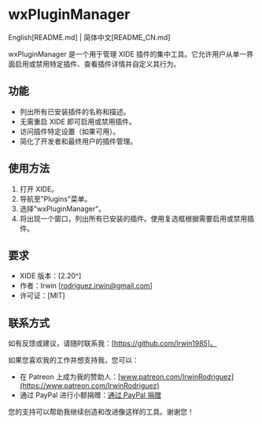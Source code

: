# wxPluginManager

English[README.md] | 简体中文[README_CN.md]

wxPluginManager 是一个用于管理 XIDE 插件的集中工具。它允许用户从单一界面启用或禁用特定插件、查看插件详情并自定义其行为。

## 功能

- 列出所有已安装插件的名称和描述。
- 无需重启 XIDE 即可启用或禁用插件。
- 访问插件特定设置（如果可用）。
- 简化了开发者和最终用户的插件管理。

## 使用方法

1. 打开 XIDE。
2. 导航至"Plugins"菜单。
3. 选择"wxPluginManager"。
4. 将出现一个窗口，列出所有已安装的插件。使用复选框根据需要启用或禁用插件。

## 要求

- XIDE 版本：[2.20^]
- 作者：Irwin [rodriguez.irwin@gmail.com]
- 许可证：[MIT]

## 联系方式

如有反馈或建议，请随时联系我：[https://github.com/Irwin1985]。

如果您喜欢我的工作并想支持我，您可以：

- 在 Patreon 上成为我的赞助人：[www.patreon.com/IrwinRodriguez](https://www.patreon.com/IrwinRodriguez)
- 通过 PayPal 进行小额捐赠：[通过 PayPal 捐赠](https://www.paypal.com/donate/?hosted_button_id=LXQYXFP77AD2G)

您的支持可以帮助我继续创造和改进像这样的工具。谢谢您！